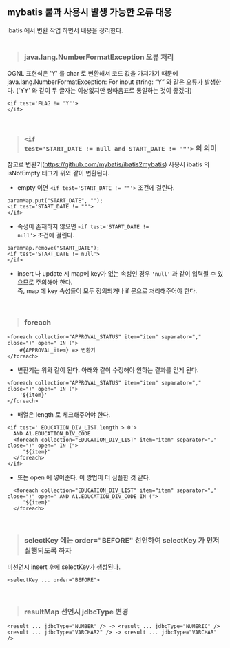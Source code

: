 ## mybatis 룰과 사용시 발생 가능한 오류 대응
ibatis 에서 변환 작업 하면서 내용을 정리한다.
<br/>
<br/>
> ### java.lang.NumberFormatException 오류 처리
OGNL 표현식은 'Y' 를 char 로 변환해서 코드 값을 가져가기 때문에
java.lang.NumberFormatException: For input string: “Y” 와 같은 오류가 발생한다.
('YY' 와 같이 두 글자는 이상없지만 쌍따옴표로 통일하는 것이 좋겠다)
```
<if test='FLAG != "Y"'>
</if>
```
<br/>

> ### <code>\<if test='START_DATE != null and START_DATE != ""'></code> 의 의미
참고로 변환기(https://github.com/mybatis/ibatis2mybatis) 사용시 ibatis 의 isNotEmpty 태그가 위와 같이 변환된다.

* empty 이면 <code>\<if test='START_DATE != ""'></code> 조건에 걸린다.
```
paramMap.put("START_DATE", "");
<if test='START_DATE != ""'>
</if>
```

* 속성이 존재하지 않으면 <code>\<if test='START_DATE != null'></code> 조건에 걸린다.
```
paramMap.remove("START_DATE");
<if test='START_DATE != null'>
</if>
```

* insert 나 update 시 map에 key가 없는 속성인 경우 <code>'null'</code> 과 같이 입력될 수 있으므로 주의해야 한다.<br/>
즉, map 에 key 속성들이 모두 정의되거나 if 문으로 처리해주어야 한다.
<br/>

> ### foreach 
```
<foreach collection="APPROVAL_STATUS" item="item" separator="," close=")" open=" IN (">
    #{APPROVAL_item} => 변환기
</foreach>
```
* 변환기는 위와 같이 된다. 아래와 같이 수정해야 원하는 결과를 얻게 된다.
```
<foreach collection="APPROVAL_STATUS" item="item" separator="," close=")" open=" IN (">
    '${item}'
</foreach>
```
* 배열은 length 로 체크해주어야 한다.
```
<if test=' EDUCATION_DIV_LIST.length > 0'>
  AND A1.EDUCATION_DIV_CODE 
  <foreach collection="EDUCATION_DIV_LIST" item="item" separator="," close=")" open=" IN (">
     '${item}'
  </foreach>
</if>
```
* 또는 open 에 넣어준다. 이 방법이 더 심플한 것 같다.
```
  <foreach collection="EDUCATION_DIV_LIST" item="item" separator="," close=")" open=" AND A1.EDUCATION_DIV_CODE IN (">
     '${item}'
  </foreach>
```
<br/>


> ### selectKey 에는 order="BEFORE" 선언하여 selectKey 가 먼저 실행되도록 하자
미선언시 insert 후에 selectKey가 생성된다.
```
<selectKey ... order="BEFORE">
```
<br/>

> ### resultMap 선언시 jdbcType 변경
```
<result ... jdbcType="NUMBER" /> -> <result ... jdbcType="NUMERIC" /> 
<result ... jdbcType="VARCHAR2" /> -> <result ... jdbcType="VARCHAR" /> 
```
